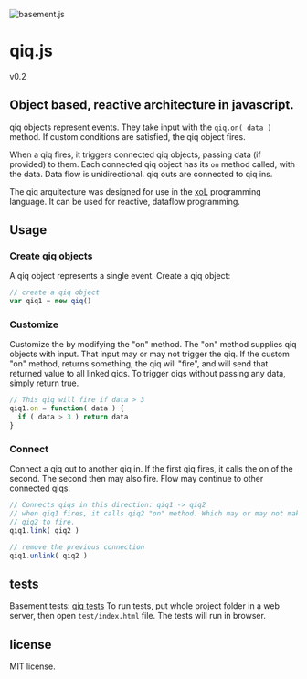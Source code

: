 ![basement.js](http://lignixz.github.io/qiq.js/img/qiq2.png)

# qiq.js
v0.2

## Object based, reactive architecture in javascript.

qiq objects represent events. They take input with the ```qiq.on( data )```
method. If custom conditions are satisfied, the qiq object fires.

When a qiq fires, it triggers connected qiq objects, passing data (if provided)
to them. Each connected qiq object has its ```on``` method called, with the
data. Data flow is unidirectional. qiq outs are connected to qiq ins.

The qiq arquitecture was designed for use in the [xoL](http://lignixz.github.com/xoL/) programming language.
It can be used for reactive, dataflow programming.

## Usage

### Create qiq objects
A qiq object represents a single event. Create a qiq object:

```javascript
// create a qiq object
var qiq1 = new qiq()
```

### Customize
 Customize the  by modifying the "on" method. The "on" method supplies
 qiq objects with input. That input may or may not trigger the qiq.
 If the custom "on" method, returns something, the qiq will "fire",
 and will send that returned value to all linked qiqs. To trigger qiqs
 without passing any data, simply return true.
```javascript
// This qiq will fire if data > 3
qiq1.on = function( data ) {
  if ( data > 3 ) return data
}
```

### Connect
Connect a qiq out to another qiq in. If the first qiq fires, it calls the on
of the second. The second then may also fire. Flow may continue to other
connected qiqs.
```javascript
// Connects qiqs in this direction: qiq1 -> qiq2
// when qiq1 fires, it calls qiq2 "on" method. Which may or may not make
// qiq2 to fire.
qiq1.link( qiq2 )

// remove the previous connection
qiq1.unlink( qiq2 )
```

## tests
Basement tests: [qiq tests](http://lignixz.github.com/qiq.js/test/)
To run tests, put whole project folder in a web server, then open
`test/index.html` file. The tests will run in browser.

## license
MIT license.
